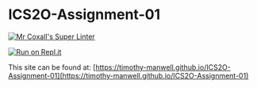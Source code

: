 # ICS2O-Assignment-01

[![Mr Coxall's Super Linter](https://github.com/Timothy-Manwell/ICS2O-Assignment-01/workflows/Mr%20Coxall's%20Super%20Linter/badge.svg)](https://github.com/Timothy-Manwell/ICS2O-Assignment-01/actions/)

[![Run on Repl.it](https://repl.it/badge/github/Timothy-Manwell/ICS2O-Assignment-01)](https://repl.it/github/Timothy-Manwell/ICS2O-Assignment-01)

This site can be found at: [https://timothy-manwell.github.io/ICS2O-Assignment-01](https://timothy-manwell.github.io/ICS2O-Assignment-01)
